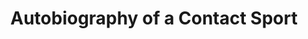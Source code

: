 ---
attached_gallery: gallery/autobiography.md
collection_archive: false
collection_category:
  - Award Winning
  - Kids
  - Black and White
  - Lifestyle
  - Color
  - Reportage
  - Portraits
  - Environments
  - Sports + Athletes
collection_content: >-
  0: The number of times I regret playing high school football.


  1: The number of points Sunnyslope High School lost by to keep them from
  playing in the division III Arizona High School Championship.


  2: The approximate number of high school football players who die every year
  from concussions.


  3: The number of years I started varsity football in Missouri.


  68: Varsity jersey number.


  81: Junior Varsity jersey number.


  100: The percent chance my unborn son will not play the game that I miss; the
  game that I love; the game that made me.


  I grew up in Missouri and I was an art-jock. I felt like I was unique—maybe I
  was—who knows. I received a handful of scholarships, which I considered, but I
  opted for pursuing my passion for art and photography. I love being a
  photographer. I still suffer from the effects of playing the game. Some
  include coping with depression and general panic disorder (my doctor now
  thinks these are related to my playing days) chronic back and knee pain, two
  torn thumbs, two torn hamstrings, two shoulder surgeries and a hip surgery. I
  would never say the pain outweighs the power. The game gave me an
  understanding of power and restraint.


  Over time, I have become more and more leery of passing on my playing legacy,
  my family’s football heirloom (my grandfather, father, and both my brothers
  played.) Living with my own physical and mental ailments combined with our
  better understanding of CTE, if I were ever to have a son, I now think that my
  family's football heirloom ends with me. 


  As a farewell, I chose to document the Phoenix based Sunny Slope football
  program. They are the Sunny Slope Vikings. I was a Parkview Viking. Both
  mascots depicted with the familiar horns flanking our helmets. We share the
  same school colors and are nearly identical in socio economic complexion. It
  was a perfect fit and the closest thing to being home without actually going
  home.


  There’s a violent beauty at the heart of the sport. These boys wear a costume
  of manhood, disguised by their strength, speed, and violence which only lasts
  so long when their childlike joy and rage comes to the surface.


  In New Orleans they have big bands at funerals and in football marching bands
  announce the euphoria and pain. I imagine football like that: an end, a
  beginning, and a celebration all wrapped up in the light of my nostalgia.
  Don’t consider this a eulogy. This is a celebration.


  Typography treatment by Patricia Pruiss of Sunday Afternoon and interview
  excerpts from Ian Reed, the Arizona defensive player of the year.
collection_cover: 'https://d1sf55qlb7p6hz.cloudfront.net/autobiography-3.jpg'
collection_cover_mobile: 'https://d1sf55qlb7p6hz.cloudfront.net/verticalcovers-7.jpg'
collection_description: >-
  This personal project explores my nostalgia and love for the game that shaped
  me. This work puts you on the sideline, in the helmet, and in the bleachers
  with the joy and heartache that characterizes the sport. Don’t consider this a
  eulogy. This is a celebration.


  Winner of the _American Photography Annual 34_ and featured by _Buzzfeed_ and
  _The Guardian._
collection_exhibition: []
collection_filter: Personal
collection_hidden: false
collection_meta: '2016'
collection_preview:
  - 'https://d1sf55qlb7p6hz.cloudfront.net/auto-cover-1.jpg'
  - 'https://d1sf55qlb7p6hz.cloudfront.net/auto-cover-2.jpg'
  - 'https://d1sf55qlb7p6hz.cloudfront.net/auto-cover-3.jpg'
  - 'https://d1sf55qlb7p6hz.cloudfront.net/auto-cover-4.jpg'
cover_image: 'https://d1sf55qlb7p6hz.cloudfront.net/social-1.jpg'
date: ''
layout: blocks
logo: ''
navigation_theme: white
px_extra: true
slug: projects/autobiography-contact-sport
theme_color: '#CAD39C'
theme_color_all_works: '#A7E05C'
title: Autobiography of a Contact Sport
collection_awards:
  - content: |-
      **2018**  
      _AP 34: American Photography Annual 34_  
      Best Personal Work Series
    template: popup-text-element
collection_blocks:
  - _bookshop_name: collections/media-row-start
    row_alignment: between
  - _bookshop_name: collections/media-element
    block: media-element
    color: '#0B0B09'
    image: 'https://d1sf55qlb7p6hz.cloudfront.net/autobiography-1.jpg'
    margin_left: '20'
    margin_right: ''
    margin_y: '100'
    width: '60'
  - _bookshop_name: collections/media-row
    row_alignment: between
  - _bookshop_name: collections/media-element
    block: media-element
    color: '#D1D1D1'
    image: 'https://d1sf55qlb7p6hz.cloudfront.net/autobiography-3.jpg'
    margin_left: '5'
    margin_right: ''
    margin_y: '100'
    width: '40'
  - _bookshop_name: collections/media-element
    block: media-element
    color: '#FFFFFF'
    image: 'https://d1sf55qlb7p6hz.cloudfront.net/auto-text-1-1.jpg'
    margin_left: ''
    margin_right: '10'
    margin_y: '100'
    width: '40'
  - _bookshop_name: collections/media-row
    row_alignment: between
  - _bookshop_name: collections/media-element
    block: media-element
    color: '#747474'
    image: 'https://d1sf55qlb7p6hz.cloudfront.net/autobiography-4.jpg'
    margin_left: '35'
    margin_y: '100'
    width: '50'
  - _bookshop_name: collections/media-row
    row_alignment: between
  - _bookshop_name: collections/media-element
    block: media-element
    color: '#E4DEDC'
    image: 'https://d1sf55qlb7p6hz.cloudfront.net/autobiography-5.jpg'
    margin_left: '10'
    margin_right: ''
    margin_y: '100'
    width: '40'
  - _bookshop_name: collections/media-element
    block: media-element
    color: '#C0C0C0'
    image: 'https://d1sf55qlb7p6hz.cloudfront.net/autobiography-6.jpg'
    margin_right: '5'
    margin_y: '300'
    width: '33'
  - _bookshop_name: collections/media-row
    row_alignment: between
  - _bookshop_name: collections/media-element
    block: media-element
    color: '#010101'
    image: 'https://d1sf55qlb7p6hz.cloudfront.net/autobiography-7.jpg'
    margin_left: '25'
    margin_right: ''
    margin_y: '100'
    width: '50'
  - _bookshop_name: collections/media-row
    row_alignment: between
  - _bookshop_name: collections/media-element
    block: media-element
    color: '#7F7F7F'
    image: 'https://d1sf55qlb7p6hz.cloudfront.net/autobiography-8.jpg'
    margin_left: '5'
    margin_right: ''
    margin_y: '100'
    width: '60'
  - _bookshop_name: collections/media-row
    row_alignment: between
  - _bookshop_name: collections/media-element
    block: media-element
    color: '#FFFFFF'
    image: 'https://d1sf55qlb7p6hz.cloudfront.net/auto-text-2.jpg'
    margin_left: ''
    margin_y: '200'
    width: '40'
  - _bookshop_name: collections/media-element
    block: media-element
    color: '#E9E9E9'
    image: 'https://d1sf55qlb7p6hz.cloudfront.net/autobiography-10.jpg'
    margin_left: ''
    margin_right: '5'
    margin_y: '100'
    width: '50'
  - _bookshop_name: collections/media-row
    row_alignment: between
  - _bookshop_name: collections/media-element
    block: media-element
    color: '#D0D0D0'
    image: 'https://d1sf55qlb7p6hz.cloudfront.net/_T0A5314.jpg'
    margin_left: '15'
    margin_y: '100'
    width: '33'
  - _bookshop_name: collections/media-row
    row_alignment: between
  - _bookshop_name: collections/media-element
    block: media-element
    color: '#F3F2F0'
    image: 'https://d1sf55qlb7p6hz.cloudfront.net/autobiography-12.jpg'
    margin_left: '35'
    margin_right: '5'
    margin_y: '100'
    width: '33'
  - _bookshop_name: collections/media-row
    row_alignment: between
  - _bookshop_name: collections/media-element
    block: media-element
    color: '#D3D3D3'
    image: 'https://d1sf55qlb7p6hz.cloudfront.net/autobiography-13.jpg'
    margin_left: '10'
    margin_right: ''
    margin_y: '100'
    width: '33'
  - _bookshop_name: collections/media-element
    block: media-element
    color: '#B1B1B1'
    image: 'https://d1sf55qlb7p6hz.cloudfront.net/autobiography-14.jpg'
    margin_left: ''
    margin_right: '10'
    margin_y: '300'
    width: '40'
  - _bookshop_name: collections/media-row
    row_alignment: between
  - _bookshop_name: collections/media-element
    block: media-element
    color: '#C4C4C4'
    image: 'https://d1sf55qlb7p6hz.cloudfront.net/autobiography-15.jpg'
    margin_left: '5'
    margin_right: ''
    margin_y: '100'
    width: '50'
  - _bookshop_name: collections/media-element
    block: media-element
    color: '#FFFFFF'
    image: 'https://d1sf55qlb7p6hz.cloudfront.net/autobiography-16.jpg'
    margin_y: '300'
    width: '40'
  - _bookshop_name: collections/media-row
    row_alignment: between
  - _bookshop_name: collections/media-element
    block: media-element
    color: '#A5A5A5'
    image: 'https://d1sf55qlb7p6hz.cloudfront.net/autobiography-17.jpg'
    margin_left: '25'
    margin_right: ''
    margin_y: '100'
    width: '60'
  - _bookshop_name: collections/media-row
    row_alignment: between
  - _bookshop_name: collections/media-element
    block: media-element
    color: '#CCCCCC'
    image: 'https://d1sf55qlb7p6hz.cloudfront.net/autobiography-18.jpg'
    margin_left: '5'
    margin_y: '100'
    width: '33'
  - _bookshop_name: collections/media-element
    block: media-element
    color: '#FCFAFB'
    image: 'https://d1sf55qlb7p6hz.cloudfront.net/autobiography-19.jpg'
    margin_left: ''
    margin_right: '10'
    margin_y: '300'
    width: '40'
  - _bookshop_name: collections/media-row
    row_alignment: between
  - _bookshop_name: collections/media-element
    block: media-element
    color: '#E6E6E6'
    image: 'https://d1sf55qlb7p6hz.cloudfront.net/autobiography-20.jpg'
    margin_left: '20'
    margin_right: ''
    margin_y: '100'
    width: '50'
  - _bookshop_name: collections/media-row
    row_alignment: between
  - _bookshop_name: collections/media-element
    block: media-element
    color: '#2D2D2D'
    image: 'https://d1sf55qlb7p6hz.cloudfront.net/autobiography-21.jpg'
    margin_y: '100'
    width: '40'
  - _bookshop_name: collections/media-element
    block: media-element
    color: '#FFFFFF'
    image: 'https://d1sf55qlb7p6hz.cloudfront.net/autobiography-22.jpg'
    margin_left: ''
    margin_right: '15'
    margin_y: '200'
    width: '40'
  - _bookshop_name: collections/media-row
    row_alignment: between
  - _bookshop_name: collections/media-element
    block: media-element
    color: '#FFE1D7'
    image: 'https://d1sf55qlb7p6hz.cloudfront.net/autobiography-23.jpg'
    margin_left: '35'
    margin_y: '50'
    width: '60'
  - _bookshop_name: collections/media-row
    row_alignment: between
  - _bookshop_name: collections/media-element
    block: media-element
    color: '#D5DAE0'
    image: 'https://d1sf55qlb7p6hz.cloudfront.net/autobiography-24.jpg'
    margin_left: '5'
    margin_right: ''
    margin_y: '100'
    width: '40'
  - _bookshop_name: collections/media-element
    block: media-element
    color: '#F0F0F0'
    image: 'https://d1sf55qlb7p6hz.cloudfront.net/autobiography-25.jpg'
    margin_left: ''
    margin_right: '10'
    margin_y: '400'
    width: '33'
  - _bookshop_name: collections/media-row
    row_alignment: between
  - _bookshop_name: collections/media-element
    block: media-element
    color: '#0F0F0F'
    image: 'https://d1sf55qlb7p6hz.cloudfront.net/autobiography-26.jpg'
    margin_left: '10'
    margin_right: ''
    margin_y: '100'
    width: '50'
  - _bookshop_name: collections/media-element
    block: media-element
    color: '#FFFFFF'
    image: 'https://d1sf55qlb7p6hz.cloudfront.net/autobiography-27.jpg'
    margin_right: ''
    margin_y: '200'
    width: '40'
  - _bookshop_name: collections/media-row
    row_alignment: between
  - _bookshop_name: collections/media-element
    block: media-element
    color: '#D2D2D2'
    image: 'https://d1sf55qlb7p6hz.cloudfront.net/autobiography-28.jpg'
    margin_left: '5'
    margin_right: ''
    margin_y: '100'
    width: '33'
  - _bookshop_name: collections/media-element
    block: media-element
    color: '#F0ECDD'
    image: 'https://d1sf55qlb7p6hz.cloudfront.net/autobiography-29.jpg'
    margin_y: '400'
    width: '50'
  - _bookshop_name: collections/media-row
    row_alignment: between
  - _bookshop_name: collections/media-element
    block: media-element
    color: '#C5C5C5'
    image: 'https://d1sf55qlb7p6hz.cloudfront.net/autobiography-31.jpg'
    margin_left: '5'
    margin_y: '400'
    width: '50'
  - _bookshop_name: collections/media-element
    block: media-element
    color: '#AAAAAA'
    image: 'https://d1sf55qlb7p6hz.cloudfront.net/autobiography-30.jpg'
    margin_left: ''
    margin_right: '5'
    margin_y: '100'
    width: '30'
  - _bookshop_name: collections/media-row
    row_alignment: between
  - _bookshop_name: collections/media-element
    block: media-element
    color: '#020202'
    image: 'https://d1sf55qlb7p6hz.cloudfront.net/autobiography-32.jpg'
    margin_left: '15'
    margin_right: ''
    margin_y: '100'
    width: '60'
  - _bookshop_name: collections/media-row
    row_alignment: between
  - _bookshop_name: collections/media-element
    block: media-element
    color: '#FFFFFF'
    image: 'https://d1sf55qlb7p6hz.cloudfront.net/autobiography-33.jpg'
    margin_left: '5'
    margin_y: '300'
    width: '40'
  - _bookshop_name: collections/media-element
    block: media-element
    color: '#BFBFBF'
    image: 'https://d1sf55qlb7p6hz.cloudfront.net/autobiography-34.jpg'
    margin_y: '100'
    width: '50'
  - _bookshop_name: collections/media-row
    row_alignment: between
  - _bookshop_name: collections/media-element
    block: media-element
    color: '#EADFD5'
    image: 'https://d1sf55qlb7p6hz.cloudfront.net/autobiography-35.jpg'
    margin_left: '25'
    margin_y: '100'
    width: '50'
  - _bookshop_name: collections/media-row
    row_alignment: between
  - _bookshop_name: collections/media-element
    block: media-element
    color: '#EDEBE9'
    image: 'https://d1sf55qlb7p6hz.cloudfront.net/autobiography-36.jpg'
    margin_left: '5'
    margin_y: '100'
    width: '40'
  - _bookshop_name: collections/media-element
    block: media-element
    color: '#FFFFFF'
    image: 'https://d1sf55qlb7p6hz.cloudfront.net/autobiography-37.jpg'
    margin_right: '10'
    margin_y: '200'
    width: '40'
  - _bookshop_name: collections/media-row
    row_alignment: between
  - _bookshop_name: collections/media-element
    block: media-element
    color: '#EAF1CA'
    image: 'https://d1sf55qlb7p6hz.cloudfront.net/autobiography-38.jpg'
    margin_left: '40'
    margin_right: '5'
    margin_y: '100'
    width: '50'
  - _bookshop_name: collections/media-row
    row_alignment: between
  - _bookshop_name: collections/media-element
    block: media-element
    color: '#FEECB4'
    image: 'https://d1sf55qlb7p6hz.cloudfront.net/autobiography-39.jpg'
    margin_left: '20'
    margin_y: '100'
    width: '60'
  - _bookshop_name: collections/media-row
    row_alignment: between
  - _bookshop_name: collections/media-element
    block: media-element
    color: '#FCFBF9'
    image: 'https://d1sf55qlb7p6hz.cloudfront.net/autobiography-40.jpg'
    margin_left: '5'
    margin_right: ''
    margin_y: '100'
    width: '33'
  - _bookshop_name: collections/media-element
    block: media-element
    color: '#FFFFFF'
    image: 'https://d1sf55qlb7p6hz.cloudfront.net/autobiography-41.jpg'
    margin_left: ''
    margin_right: '15'
    margin_y: '100'
    width: '40'
  - _bookshop_name: collections/media-row
    row_alignment: between
  - _bookshop_name: collections/media-element
    block: media-element
    color: '#0A0A0A'
    image: 'https://d1sf55qlb7p6hz.cloudfront.net/autobiography-42.jpg'
    margin_left: '20'
    margin_right: ''
    margin_y: '100'
    width: '50'
  - _bookshop_name: collections/media-row
    row_alignment: between
  - _bookshop_name: collections/media-element
    block: media-element
    color: '#EDE4E6'
    image: 'https://d1sf55qlb7p6hz.cloudfront.net/autobiography-43.jpg'
    margin_left: '10'
    margin_right: ''
    margin_y: '400'
    width: '33'
  - _bookshop_name: collections/media-element
    block: media-element
    color: '#ABABAB'
    image: 'https://d1sf55qlb7p6hz.cloudfront.net/autobiography-44.jpg'
    margin_right: '5'
    margin_y: '100'
    width: '40'
  - _bookshop_name: collections/media-row
    row_alignment: between
  - _bookshop_name: collections/media-element
    block: media-element
    color: '#4F4F4F'
    image: 'https://d1sf55qlb7p6hz.cloudfront.net/autobiography-45.jpg'
    margin_left: '25'
    margin_y: '100'
    width: '40'
  - _bookshop_name: collections/media-row
    row_alignment: between
  - _bookshop_name: collections/media-element
    block: media-element
    color: '#0B0B0B'
    image: 'https://d1sf55qlb7p6hz.cloudfront.net/autobiography-46.jpg'
    margin_left: '55'
    margin_y: '100'
    width: '40'
  - _bookshop_name: collections/media-row
    row_alignment: between
  - _bookshop_name: collections/media-element
    block: media-element
    color: '#9F9F9F'
    image: 'https://d1sf55qlb7p6hz.cloudfront.net/autobiography-47.jpg'
    margin_left: '20'
    margin_y: '100'
    width: '60'
collection_press:
  - content: >-
      [_Buzzfeed_](https://www.buzzfeednews.com/article/gabrielsanchez/football-highschool-nfl-season-america-sports-players-team)
    template: popup-text-element
  - content: >-
      [_The
      Gaurdian_](https://www.theguardian.com/artanddesign/2018/sep/19/jesse-rieser-best-photograph-school-football-farewell-phoenix-arizona)
    template: popup-text-element
  - content: _Nacione_
    template: popup-text-element
---